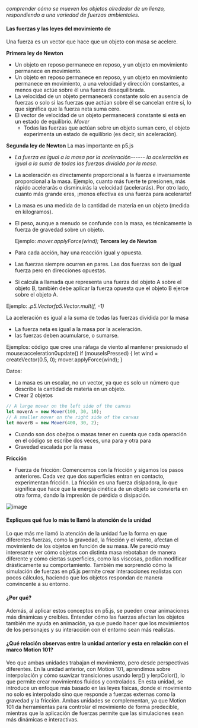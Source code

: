 *comprender cómo se mueven los objetos alrededor de un lienzo, respondiendo a una variedad de fuerzas ambientales.*

#### Las fuerzas y las leyes del movimiento de 

Una fuerza es un vector que hace que un objeto con masa se acelere.

**Primera ley de Newton**
- Un objeto en reposo permanece en reposo, y un objeto en movimiento permanece en movimiento.
- Un objeto en reposo permanece en reposo, y un objeto en movimiento permanece en movimiento, a una velocidad y dirección constantes, a menos que actúe sobre él una fuerza desequilibrada.
- La velocidad de un objeto permanecerá constante solo en ausencia de fuerzas o solo si las fuerzas que actúan sobre él se cancelan entre sí, lo que significa que la fuerza neta suma cero.
- El vector de velocidad de un objeto permanecerá constante si está en un estado de equilibrio.
  *Mover*
  - Todas las fuerzas que actúan sobre un objeto suman cero, el objeto experimenta un estado de equilibrio (es decir, sin aceleración).
    
**Segunda ley de Newton** La mas importante en p5.js
- *La fuerza es igual a la masa por la aceleración------ la aceleración es igual a la suma de todas las fuerzas dividida por la masa.* 
- La aceleración es directamente proporcional a la fuerza e inversamente proporcional a la masa. Ejemplo, cuanto más fuerte te presionen, más rápido acelerarás o disminuirás la velocidad (acelerarás). Por otro lado, cuanto más grande eres, ¡menos efectiva es una fuerza para acelerarte!
-  La masa es una medida de la cantidad de materia en un objeto (medida en kilogramos).
- El peso, aunque a menudo se confunde con la masa, es técnicamente la fuerza de gravedad sobre un objeto.

  Ejemplo:
  *mover.applyForce(wind);*
**Tercera ley de Newton**
 - Para cada acción, hay una reacción igual y opuesta.
 - Las fuerzas siempre ocurren en pares. Las dos fuerzas son de igual fuerza pero en direcciones opuestas.
 - Si calcula a llamada que representa una fuerza del objeto A sobre el objeto B, también debe aplicar la fuerza opuesta que el objeto B ejerce sobre el objeto A.

Ejemplo:
*.p5.Vectorfp5.Vector.mult(f, -1)*

La aceleración es igual a la suma de todas las fuerzas dividida por la masa
- La fuerza neta es igual a la masa por la aceleración.
- las fuerzas deben acumularse, o sumarse.

Ejemplos: código que cree una ráfaga de viento al mantener presionado el mouse:acceleration0update()
if (mouseIsPressed) {
  let wind = createVector(0.5, 0);
  mover.applyForce(wind);
}

Datos: 
- La masa es un escalar, no un vector, ya que es solo un número que describe la cantidad de materia en un objeto.
- Crear 2 objetos 
```js
// A large mover on the left side of the canvas
let moverA = new Mover(100, 30, 10);
// A smaller mover on the right side of the canvas
let moverB = new Mover(400, 30, 2);
```
- Cuando son dos obejtos o masas tener en cuenta que cada operación en el código se escribe dos veces, una para y otra para
- Gravedad escalada por la masa
  
**Fricción**
- Fuerza de fricción: Comencemos con la fricción y sigamos los pasos anteriores. Cada vez que dos superficies entran en contacto, experimentan fricción. La fricción es una fuerza disipadora, lo que significa que hace que la energía cinética de un objeto se convierta en otra forma, dando la impresión de pérdida o disipación.
  
![image](https://github.com/user-attachments/assets/a1f10129-0da9-409b-863a-c9f0c24fcf66)

#### Expliques qué fue lo más te llamó la atención de la unidad

Lo que más me llamó la atención de la unidad fue la forma en que diferentes fuerzas, como la gravedad, la fricción y el viento, afectan el movimiento de los objetos en función de su masa. Me pareció muy interesante ver cómo objetos con distinta masa rebotaban de manera diferente y cómo ciertas superficies, como las viscosas, podían modificar drásticamente su comportamiento. También me sorprendió cómo la simulación de fuerzas en p5.js permite crear interacciones realistas con pocos cálculos, haciendo que los objetos respondan de manera convincente a su entorno.

#### ¿Por qué?

Además, al aplicar estos conceptos en p5.js, se pueden crear animaciones más dinámicas y creíbles. Entender cómo las fuerzas afectan los objetos también me ayuda en animación, ya que puedo hacer que los movimientos de los personajes y su interacción con el entorno sean más realistas.

#### ¿Qué relación observas entre la unidad anterior y esta en relación con el marco Motion 101?

Veo que ambas unidades trabajan el movimiento, pero desde perspectivas diferentes. En la unidad anterior, con Motion 101, aprendimos sobre interpolación y cómo suavizar transiciones usando lerp() y lerpColor(), lo que permite crear movimientos fluidos y controlados. En esta unidad, se introduce un enfoque más basado en las leyes físicas, donde el movimiento no solo es interpolado sino que responde a fuerzas externas como la gravedad y la fricción. Ambas unidades se complementan, ya que Motion 101 da herramientas para controlar el movimiento de forma predecible, mientras que la aplicación de fuerzas permite que las simulaciones sean más dinámicas e interactivas.
